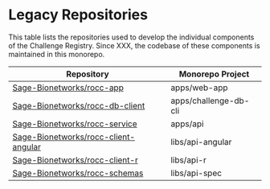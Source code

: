 # Legacy Repositories

This table lists the repositories used to develop the individual components of the Challenge
Registry. Since XXX, the codebase of these components is maintained in this monorepo.

| Repository                             | Monorepo Project      |
|----------------------------------------|-----------------------|
| [Sage-Bionetworks/rocc-app]            | apps/web-app          |
| [Sage-Bionetworks/rocc-db-client]      | apps/challenge-db-cli |
| [Sage-Bionetworks/rocc-service]        | apps/api              |
| [Sage-Bionetworks/rocc-client-angular] | libs/api-angular      |
| [Sage-Bionetworks/rocc-client-r]       | libs/api-r            |
| [Sage-Bionetworks/rocc-schemas]        | libs/api-spec         |

<!-- Links -->

[Sage-Bionetworks/rocc-app]: https://github.com/Sage-Bionetworks/rocc-app
[Sage-Bionetworks/rocc-db-client]: https://github.com/Sage-Bionetworks/rocc-db-client
[Sage-Bionetworks/rocc-service]: https://github.com/Sage-Bionetworks/rocc-service
[Sage-Bionetworks/rocc-schemas]: https://github.com/Sage-Bionetworks/rocc-schemas
[Sage-Bionetworks/rocc-client-angular]: https://github.com/Sage-Bionetworks/rocc-client-angular
[Sage-Bionetworks/rocc-client-r]: https://github.com/Sage-Bionetworks/rocc-client-r
